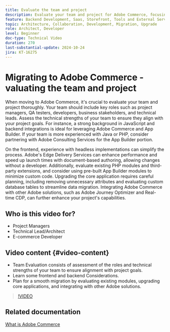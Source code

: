 ```yaml
---
title: Evaluate the team and project
description: Evaluate your team and project for Adobe Commerce, focusing on roles, technical strengths, frontend, and backend considerations for a successful migration.
feature: Backend Development, Saas, Storefront, Tools and External Services
topic: Architecture, Collaboration, Development, Migration, Upgrade
role: Architect, Developer
level: Beginner
doc-type: Technical Video
duration: 270
last-substantial-update: 2024-10-24
jira: KT-16275
---
```


# Migrating to Adobe Commerce - valuating the team and project

When moving to Adobe Commerce, it's crucial to evaluate your team and project thoroughly. Your team should include key roles such as project managers, QA testers, developers, business stakeholders, and technical leads. Assess the technical strengths of your team to ensure they align with your project goals. For instance, a strong background in JavaScript and backend integrations is ideal for leveraging Adobe Commerce and App Builder. If your team is more experienced with Java or PHP, consider partnering with Adobe Consulting Services for the App Builder portion.

On the frontend, experience with headless implementations can simplify the process. Adobe's Edge Delivery Services can enhance performance and speed up launch times with document-based authoring, allowing changes without a developer. Additionally, evaluate existing PHP modules and third-party extensions, and consider using pre-built App Builder modules to minimize custom code. Upgrading the core application requires careful planning, including removing unnecessary attributes and evaluating custom database tables to streamline data migration. Integrating Adobe Commerce with other Adobe solutions, such as Adobe Journey Optimizer and Real-time CDP, can further enhance your project's capabilities.

## Who is this video for?

* Project Managers
* Technical Lead/Architect
* E-commerce Developer

## Video content {#video-content}

* Team Evaluation consists of assessment of the roles and technical strengths of your team to ensure alignment with project goals.
* Learn some frontend and backend Considerations.
* Plan for a smooth migration by evaluating existing modules, upgrading core applications, and integrating with other Adobe solutions.
 
>[!VIDEO](https://video.tv.adobe.com/v/3435682/?learn=on)

## Related documentation

[What is Adobe Commerce](https://experienceleague.adobe.com/en/docs/commerce-admin/start/about)
